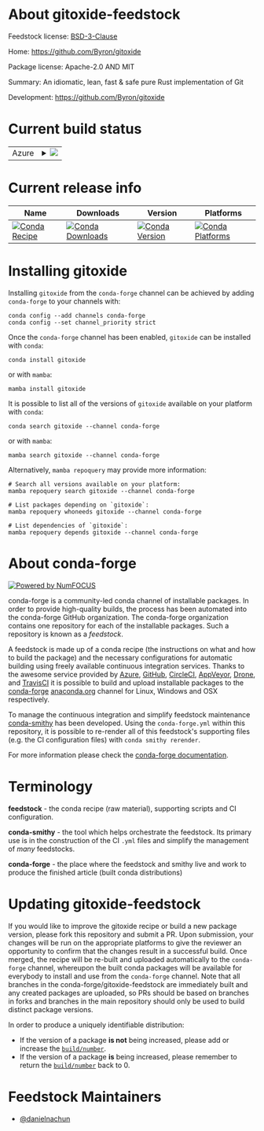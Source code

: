 About gitoxide-feedstock
========================

Feedstock license: [BSD-3-Clause](https://github.com/conda-forge/gitoxide-feedstock/blob/main/LICENSE.txt)

Home: https://github.com/Byron/gitoxide

Package license: Apache-2.0 AND MIT

Summary: An idiomatic, lean, fast & safe pure Rust implementation of Git

Development: https://github.com/Byron/gitoxide

Current build status
====================


<table>
    
  <tr>
    <td>Azure</td>
    <td>
      <details>
        <summary>
          <a href="https://dev.azure.com/conda-forge/feedstock-builds/_build/latest?definitionId=23682&branchName=main">
            <img src="https://dev.azure.com/conda-forge/feedstock-builds/_apis/build/status/gitoxide-feedstock?branchName=main">
          </a>
        </summary>
        <table>
          <thead><tr><th>Variant</th><th>Status</th></tr></thead>
          <tbody><tr>
              <td>linux_64</td>
              <td>
                <a href="https://dev.azure.com/conda-forge/feedstock-builds/_build/latest?definitionId=23682&branchName=main">
                  <img src="https://dev.azure.com/conda-forge/feedstock-builds/_apis/build/status/gitoxide-feedstock?branchName=main&jobName=linux&configuration=linux%20linux_64_" alt="variant">
                </a>
              </td>
            </tr><tr>
              <td>osx_64</td>
              <td>
                <a href="https://dev.azure.com/conda-forge/feedstock-builds/_build/latest?definitionId=23682&branchName=main">
                  <img src="https://dev.azure.com/conda-forge/feedstock-builds/_apis/build/status/gitoxide-feedstock?branchName=main&jobName=osx&configuration=osx%20osx_64_" alt="variant">
                </a>
              </td>
            </tr><tr>
              <td>win_64</td>
              <td>
                <a href="https://dev.azure.com/conda-forge/feedstock-builds/_build/latest?definitionId=23682&branchName=main">
                  <img src="https://dev.azure.com/conda-forge/feedstock-builds/_apis/build/status/gitoxide-feedstock?branchName=main&jobName=win&configuration=win%20win_64_" alt="variant">
                </a>
              </td>
            </tr>
          </tbody>
        </table>
      </details>
    </td>
  </tr>
</table>

Current release info
====================

| Name | Downloads | Version | Platforms |
| --- | --- | --- | --- |
| [![Conda Recipe](https://img.shields.io/badge/recipe-gitoxide-green.svg)](https://anaconda.org/conda-forge/gitoxide) | [![Conda Downloads](https://img.shields.io/conda/dn/conda-forge/gitoxide.svg)](https://anaconda.org/conda-forge/gitoxide) | [![Conda Version](https://img.shields.io/conda/vn/conda-forge/gitoxide.svg)](https://anaconda.org/conda-forge/gitoxide) | [![Conda Platforms](https://img.shields.io/conda/pn/conda-forge/gitoxide.svg)](https://anaconda.org/conda-forge/gitoxide) |

Installing gitoxide
===================

Installing `gitoxide` from the `conda-forge` channel can be achieved by adding `conda-forge` to your channels with:

```
conda config --add channels conda-forge
conda config --set channel_priority strict
```

Once the `conda-forge` channel has been enabled, `gitoxide` can be installed with `conda`:

```
conda install gitoxide
```

or with `mamba`:

```
mamba install gitoxide
```

It is possible to list all of the versions of `gitoxide` available on your platform with `conda`:

```
conda search gitoxide --channel conda-forge
```

or with `mamba`:

```
mamba search gitoxide --channel conda-forge
```

Alternatively, `mamba repoquery` may provide more information:

```
# Search all versions available on your platform:
mamba repoquery search gitoxide --channel conda-forge

# List packages depending on `gitoxide`:
mamba repoquery whoneeds gitoxide --channel conda-forge

# List dependencies of `gitoxide`:
mamba repoquery depends gitoxide --channel conda-forge
```


About conda-forge
=================

[![Powered by
NumFOCUS](https://img.shields.io/badge/powered%20by-NumFOCUS-orange.svg?style=flat&colorA=E1523D&colorB=007D8A)](https://numfocus.org)

conda-forge is a community-led conda channel of installable packages.
In order to provide high-quality builds, the process has been automated into the
conda-forge GitHub organization. The conda-forge organization contains one repository
for each of the installable packages. Such a repository is known as a *feedstock*.

A feedstock is made up of a conda recipe (the instructions on what and how to build
the package) and the necessary configurations for automatic building using freely
available continuous integration services. Thanks to the awesome service provided by
[Azure](https://azure.microsoft.com/en-us/services/devops/), [GitHub](https://github.com/),
[CircleCI](https://circleci.com/), [AppVeyor](https://www.appveyor.com/),
[Drone](https://cloud.drone.io/welcome), and [TravisCI](https://travis-ci.com/)
it is possible to build and upload installable packages to the
[conda-forge](https://anaconda.org/conda-forge) [anaconda.org](https://anaconda.org/)
channel for Linux, Windows and OSX respectively.

To manage the continuous integration and simplify feedstock maintenance
[conda-smithy](https://github.com/conda-forge/conda-smithy) has been developed.
Using the ``conda-forge.yml`` within this repository, it is possible to re-render all of
this feedstock's supporting files (e.g. the CI configuration files) with ``conda smithy rerender``.

For more information please check the [conda-forge documentation](https://conda-forge.org/docs/).

Terminology
===========

**feedstock** - the conda recipe (raw material), supporting scripts and CI configuration.

**conda-smithy** - the tool which helps orchestrate the feedstock.
                   Its primary use is in the construction of the CI ``.yml`` files
                   and simplify the management of *many* feedstocks.

**conda-forge** - the place where the feedstock and smithy live and work to
                  produce the finished article (built conda distributions)


Updating gitoxide-feedstock
===========================

If you would like to improve the gitoxide recipe or build a new
package version, please fork this repository and submit a PR. Upon submission,
your changes will be run on the appropriate platforms to give the reviewer an
opportunity to confirm that the changes result in a successful build. Once
merged, the recipe will be re-built and uploaded automatically to the
`conda-forge` channel, whereupon the built conda packages will be available for
everybody to install and use from the `conda-forge` channel.
Note that all branches in the conda-forge/gitoxide-feedstock are
immediately built and any created packages are uploaded, so PRs should be based
on branches in forks and branches in the main repository should only be used to
build distinct package versions.

In order to produce a uniquely identifiable distribution:
 * If the version of a package **is not** being increased, please add or increase
   the [``build/number``](https://docs.conda.io/projects/conda-build/en/latest/resources/define-metadata.html#build-number-and-string).
 * If the version of a package **is** being increased, please remember to return
   the [``build/number``](https://docs.conda.io/projects/conda-build/en/latest/resources/define-metadata.html#build-number-and-string)
   back to 0.

Feedstock Maintainers
=====================

* [@danielnachun](https://github.com/danielnachun/)

